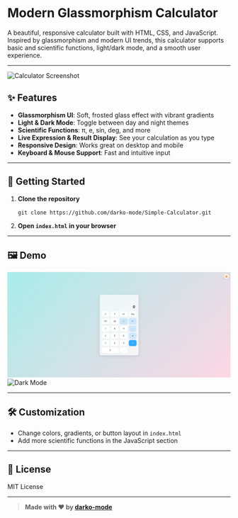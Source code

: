# Modern Glassmorphism Calculator

A beautiful, responsive calculator built with HTML, CSS, and JavaScript.  
Inspired by glassmorphism and modern UI trends, this calculator supports basic and scientific functions, light/dark mode, and a smooth user experience.

---

![Calculator Screenshot](https://raw.githubusercontent.com/darko-mode/Simple-Calculator/demo.png)

## ✨ Features

- **Glassmorphism UI**: Soft, frosted glass effect with vibrant gradients
- **Light & Dark Mode**: Toggle between day and night themes
- **Scientific Functions**: π, e, sin, deg, and more
- **Live Expression & Result Display**: See your calculation as you type
- **Responsive Design**: Works great on desktop and mobile
- **Keyboard & Mouse Support**: Fast and intuitive input

---

## 🚀 Getting Started

1. **Clone the repository**
   ```
   git clone https://github.com/darko-mode/Simple-Calculator.git
   ```
2. **Open `index.html` in your browser**

---

## 🖼️ Demo

![Light Mode](https://raw.githubusercontent.com/darko-mode/Simple-Calculator/main/demo-light.png)
![Dark Mode](https://raw.githubusercontent.com/darko-mode/Simple-Calculator/main/demo-dark.png)

---

## 🛠️ Customization

- Change colors, gradients, or button layout in `index.html`
- Add more scientific functions in the JavaScript section

---

## 📄 License

MIT License

---

> **Made with ❤️ by [darko-mode](https://github.com/darko-mode)**
